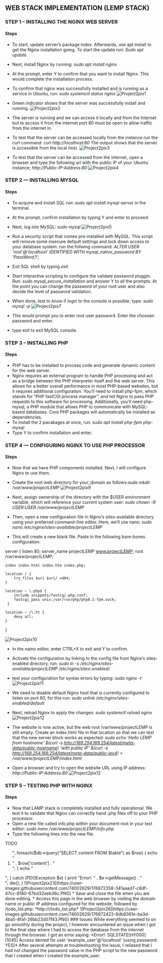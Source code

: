 ## WEB STACK IMPLEMENTATION (LEMP STACK)
### STEP 1 – INSTALLING THE NGINX WEB SERVER
#### Steps
* To start, update server’s package index. Afterwards, use apt install to get the Nginx installation going. To start the update run: *Sudo apt update*
* Next, install Nginx by running: *sudo apt install nginx*
* At the prompt, enter Y to confirm that you want to install Nginx. This would complete the installation process.
* To confirm that nginx was successfully installed and is running as a service in Ubuntu, run: *sudo systemctl status nginx*
![Project2pix1](https://user-images.githubusercontent.com/74002629/176842611-fcf5a7ff-27e7-4afa-903b-df4be1fd648c.PNG)

* Green indicator shows that the server was successfully install and running.
![Project2pix2](https://user-images.githubusercontent.com/74002629/176842759-9ae10e8e-8339-4ad2-9f48-0f92f9ae134a.PNG)

* The server is running and we can access it locally and from the Internet but to access it from the internet port 80 must be open to allow traffic from the internet in.
* To test that the server can be accessed locally from the instance run the curl command: *curl http://localhost:80* The output shows that the server is accessible from the local host.
![Project2pix3](https://user-images.githubusercontent.com/74002629/176843450-afac01c7-9d92-48c2-bb48-29478375f64e.PNG)

* To test that the server can be accessed from the internet, open a browser and type the following url with the public IP of your Ubuntu instance; 
*http://Public-IP-Address:80*
![Project2pix4](https://user-images.githubusercontent.com/74002629/176843588-e1e79cf5-0630-417c-8566-6c4d18fe3a83.PNG)

### STEP 2 — INSTALLING MYSQL
#### Steps
* To acquire and install SQL run: *sudo apt install mysql-server* in the terminal.
* At the prompt, confirm installation by typing Y and enter to proceed.
* Next, log into MySQL: *sudo mysql*
![Project2pix5](https://user-images.githubusercontent.com/74002629/176843903-6587c9ef-4d64-4887-8594-a7b66c815bed.PNG)

* Run a security script that comes pre-installed with MySQL. This script will remove some insecure default settings and lock down access to your database system. run the follwing command: *ALTER USER 'root'@'localhost' IDENTIFIED WITH mysql_native_password BY 'PassWord.1';*
* Exit SQL shell by typing *exit* 
* Start interactive scripting to configure the validate password pluggin. Run: *sudo mysql_secure_installation* and answer Y to all the prompts. At the point you can change the password of your root user and also decide the level of password validation.
* When done, test to know if login to the console is possible. type: *sudo mysql -p* 
![Project2pix7](https://user-images.githubusercontent.com/74002629/176843938-5bbaa580-f126-42e7-b6b6-bcd985638a7f.PNG)

* This would prompt you to enter root user password. Enter the choosen password and enter.
* type exit to exit MySQL console.


### STEP 3 – INSTALLING PHP
#### Steps
* PHP has to be installed to process code and generate dynamic content for the web server.
* Nginx requires an external program to handle PHP processing and act as a bridge between the PHP interpreter itself and the web server. This allows for a better overall performance in most PHP-based websites, but it requires additional configuration. You’ll need to install php-fpm, which stands for “PHP fastCGI process manager”, and tell Nginx to pass PHP requests to this software for processing. Additionally, you’ll need php-mysql, a PHP module that allows PHP to communicate with MySQL-based databases. Core PHP packages will automatically be installed as dependencies.
* To install the 2 pacakages at once, run: *sudo apt install php-fpm php-mysql*
* Type Y to confirm installation and enter.


### STEP 4 — CONFIGURING NGINX TO USE PHP PROCESSOR
#### Steps
* Now that we have PHP components installed. Next, I will configure Nginx to use them.
* Create the root web directory for your_domain as follows:*sudo mkdir /var/www/projectLEMP*
![Project2pix9](https://user-images.githubusercontent.com/74002629/176854818-7399895f-8742-41fa-af40-b036e45d9985.PNG)

* Next, assign ownership of the directory with the $USER environment variable, which will reference your current system user: *sudo chown -R $USER:$USER /var/www/projectLEMP*
* Then, open a new configuration file in Nginx’s sites-available directory using your preferred command-line editor. Here, we’ll use nano: *sudo nano /etc/nginx/sites-available/projectLEMP*
* This will create a new blank file. Paste in the following bare-bones configuration:

server {
    listen 80;
    server_name projectLEMP www.projectLEMP;
    root /var/www/projectLEMP;

    index index.html index.htm index.php;

    location / {
        try_files $uri $uri/ =404;
    }

    location ~ \.php$ {
        include snippets/fastcgi-php.conf;
        fastcgi_pass unix:/var/run/php/php8.1-fpm.sock;
     }

    location ~ /\.ht {
        deny all;
    }
}

![Project2pix10](https://user-images.githubusercontent.com/74002629/176855089-b017242e-425a-486f-8c3e-90ea1f8ba667.PNG)

* In the namo editor, enter CTRL+X to exit and Y to confirm.
* Activate the configuration by linking to the config file from Nginx’s sites-enabled directory, run: *sudo ln -s /etc/nginx/sites-available/projectLEMP /etc/nginx/sites-enabled/*
* test your configuration for syntax errors by typing: *sudo nginx -t*
![Project2pix11](https://user-images.githubusercontent.com/74002629/176855487-7f07f551-912b-4529-95d1-74b2ff947779.PNG)

* We need to disable default Nginx host that is currently configured to listen on port 80, for this run: *sudo unlink /etc/nginx/sites-enabled/default*
* Next, reload Nginx to apply the changes: *sudo systemctl reload nginx*
![Project2pix12](https://user-images.githubusercontent.com/74002629/176855755-18b145a0-1e68-4317-9d74-f27393261c27.PNG)

* The website is now active, but the web root /var/www/projectLEMP is still empty. Create an index.html file in that location so that we can test that the new server block works as expected: *sudo echo 'Hello LEMP from hostname' $(curl -s http://169.254.169.254/latest/meta-data/public-hostname) 'with public IP' $(curl -s http://169.254.169.254/latest/meta-data/public-ipv4) > /var/www/projectLEMP/index.html*
* Open a browser and try to open the website URL using IP address: *http://Public-IP-Address:80*
![Project2pix12](https://user-images.githubusercontent.com/74002629/176855755-18b145a0-1e68-4317-9d74-f27393261c27.PNG)


### STEP 5 – TESTING PHP WITH NGINX
#### Steps
* Now that LAMP stack is completely installed and fully operational. We test it to validate that Nginx can correctly hand .php files off to your PHP processor.
* Open a new file called info.php within your document root in your text editor: *sudo nano /var/www/projectLEMP/info.php*
* Type the following lines into the new file.

<?php
phpinfo();

* You can now access this page in your web browser by visiting the domain name or public IP address you’ve set up in your Nginx configuration file, followed by /info.php: *http://server_domain_or_IP/info.php*
![Project2pix14](https://user-images.githubusercontent.com/74002629/176870133-c24e13bb-da55-4b18-9fe6-0d8124b90e67.PNG)

Remove the created file, as it contains sensitive information about your PHP environment and your Ubuntu server: *sudo rm /var/www/your_domain/info.php*


### STEP 6 – RETRIEVING DATA FROM MYSQL DATABASE WITH PHP (CONTINUED)
#### Steps
* The goal in this step is to create a test database (DB) with simple "To do list" and configure access to it, so the Nginx website would be able to query data from the DB and display it.
* Because the native MySQL PHP library mysqlnd currently doesn’t support caching_sha2_authentication, the default authentication method for MySQL 8. We’ll need to create a new user with the mysql_native_password authentication method in order to be able to connect to the MySQL database from PHP.
* I will be creating a database named example_database and a user named example_user.
* Connect to the MySQL console using the root account: *sudo mysql*
![Project2pix15](https://user-images.githubusercontent.com/74002629/176870450-bb6da582-6ff6-4e22-bcbc-70057cafba33.PNG)

* To create a new database, run the following command from your MySQL console: *CREATE DATABASE example_database;*
![Project2pix16](https://user-images.githubusercontent.com/74002629/176870475-fe80ad75-5de3-4a2c-8b4a-5658b972c6b8.PNG)

* Next, create a new user and grant him full privileges on the database. The following command creates a new user named example_user, using mysql_native_password as default authentication method. Run: *CREATE USER 'example_user'@'%' IDENTIFIED WITH mysql_native_password BY 'PassWord1@';*
![Project2pix17](https://user-images.githubusercontent.com/74002629/176870499-0f919ac3-684b-4455-87e5-afdbe5fdcc60.PNG)

* Next, give this user permission over the example_database database: *GRANT ALL ON example_database. TO 'example_user'@'%';**
* This will give the example_user user full privileges over the example_database database, while preventing this user from creating or modifying other databases on your server.
* Exit the console: *exit*
* Now test if the new user has the proper permissions by logging in to the MySQL console again, this time using the custom user credentials: *mysql -u example_user -p*
![Project2pix18](https://user-images.githubusercontent.com/74002629/176871222-0b5a2627-2135-4307-9c12-1b30ec237b6f.PNG)

* After logging in to the MySQL console, confirm that you have access to the example_database database: *SHOW DATABASES;*
![Project2pix19](https://user-images.githubusercontent.com/74002629/176871233-53565117-0c5a-496d-8ab1-cc2411287707.PNG)

* Next, we’ll create a test table named todo_list. From the MySQL console, run the following statement:
 
CREATE TABLE example_database.todo_list (
item_id INT AUTO_INCREMENT,
content VARCHAR(255),
PRIMARY KEY(item_id)
);

![Project2pix20](https://user-images.githubusercontent.com/74002629/176871253-eb88357b-2bac-4656-a88d-df37601692a6.PNG)

* Insert a few rows of content in the test table. Repeat the next command a few times, using different VALUES: *INSERT INTO example_database.todo_list (content) VALUES ("My first important item");*
![Project2pix21](https://user-images.githubusercontent.com/74002629/176871292-f9079417-fdbc-4d13-88b5-10e8c5323ec9.PNG)

* To confirm that the data was successfully saved to your table, run: *SELECT * FROM example_database.todo_list;*
![Project2pix22](https://user-images.githubusercontent.com/74002629/176871304-0920148d-9c0a-4869-accf-899320f27232.PNG)

* After confirming, exit the console: *exit*
* Next, create a PHP script that will connect to MySQL and query for your content. Create a new PHP file in your custom web root directory using your preferred editor. We’ll use vi for that: *nano /var/www/projectLEMP/todo_list.php*
* Copy this content into your todo_list.php script:

<?php
$user = "example_user";
$password = "password";
$database = "example_database";
$table = "todo_list";

try {
  $db = new PDO("mysql:host=localhost;dbname=$database", $user, $password);
  echo "<h2>TODO</h2><ol>";
  foreach($db->query("SELECT content FROM $table") as $row) {
    echo "<li>" . $row['content'] . "</li>";
  }
  echo "</ol>";
} catch (PDOException $e) {
    print "Error!: " . $e->getMessage() . "<br/>";
    die();
}

![Project2pix23](https://user-images.githubusercontent.com/74002629/176872358-341aaad7-c8df-47cc-8180-67bd32eeb36c.PNG)

* Save and close the file when you are done editing.
* Access this page in the web browser by visiting the domain name or public IP address configured for the website, followed by /todo_list.php: *http://<Public_domain_or_IP>/todo_list.php*
![Project2pix26](https://user-images.githubusercontent.com/74002629/176872423-8db9361e-ba3d-4ba5-8fa1-26bb23d07f43.PNG)



### Issues
While everything seemed to on go smoothly during the project, I however encountered an issue when I got to the final step where I had to access the database from the internet through the browser. I got an error saying: *Error!: SQLSTATE[HY000] [1045] Access denied for user 'example_user'@'localhost' (using password: YES)*
After several attempts at troubleshooting the issue, I reliased that I had not changed the password value in the PHP script to the new password that I created when I created the example_user.

